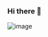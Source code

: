 ### Hi there 👋

<!--
**SaritahXhi/SaritahXhi** is a ✨ _special_ ✨ repository because its `README.md` (this file) appears on your GitHub profile.

Here are some ideas to get you started:

- 🔭 I’m currently working on ...
- 🌱 I’m currently learning ...
- 👯 I’m looking to collaborate on ...
- 🤔 I’m looking for help with ...
- 💬 Ask me about ...
- 📫 How to reach me: ...
- 😄 Pronouns: ...
- ⚡ Fun fact: ...
-->

![image]({[BadgeURLHere](https://img.shields.io/badge/HTML5-E34F26?style=for-the-badge&logo=html5&logoColor=white)})

